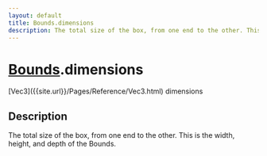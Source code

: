 ```yaml
---
layout: default
title: Bounds.dimensions
description: The total size of the box, from one end to the other. This is the width, height, and depth of the Bounds.
---
```

# [Bounds]({{site.url}}/Pages/Reference/Bounds.html).dimensions

<div class='signature' markdown='1'>
[Vec3]({{site.url}}/Pages/Reference/Vec3.html) dimensions
</div>

## Description
The total size of the box, from one end to the other. This is the
width, height, and depth of the Bounds.

